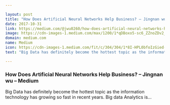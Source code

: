 ```yaml
---

layout: post
title: "How Does Artificial Neural Networks Help Business? – Jingnan wu – Medium"
date: 2017-10-31
link: https://medium.com/@jwu0260/how-does-artificial-neural-networks-help-business-de01138985e?source=rss------machine_learning-5
image: https://cdn-images-1.medium.com/max/1200/1*qDBoxo5-sc6_ZZnoZDv2_w.jpeg
domain: medium.com
name: Medium
icon: https://cdn-images-1.medium.com/fit/c/304/304/1*8I-HPL0bfoIzGied-dzOvA.png
text: "Big Data has definitely become the hottest topic as the information technology has growing so fast in recent years. Big data Analytics is…"

---
```


### How Does Artificial Neural Networks Help Business? – Jingnan wu – Medium

Big Data has definitely become the hottest topic as the information technology has growing so fast in recent years. Big data Analytics is…